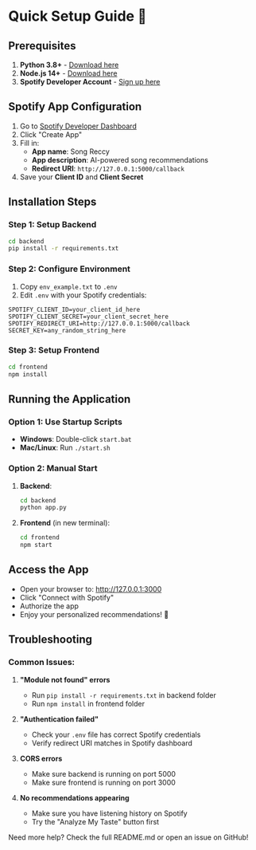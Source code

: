 # Quick Setup Guide 🚀

## Prerequisites
1. **Python 3.8+** - [Download here](https://www.python.org/downloads/)
2. **Node.js 14+** - [Download here](https://nodejs.org/)
3. **Spotify Developer Account** - [Sign up here](https://developer.spotify.com/)

## Spotify App Configuration

1. Go to [Spotify Developer Dashboard](https://developer.spotify.com/dashboard/applications)
2. Click "Create App"
3. Fill in:
   - **App name**: Song Reccy
   - **App description**: AI-powered song recommendations
   - **Redirect URI**: `http://127.0.0.1:5000/callback`
4. Save your **Client ID** and **Client Secret**

## Installation Steps

### Step 1: Setup Backend
```bash
cd backend
pip install -r requirements.txt
```

### Step 2: Configure Environment
1. Copy `env_example.txt` to `.env`
2. Edit `.env` with your Spotify credentials:
```
SPOTIFY_CLIENT_ID=your_client_id_here
SPOTIFY_CLIENT_SECRET=your_client_secret_here
SPOTIFY_REDIRECT_URI=http://127.0.0.1:5000/callback
SECRET_KEY=any_random_string_here
```

### Step 3: Setup Frontend
```bash
cd frontend
npm install
```

## Running the Application

### Option 1: Use Startup Scripts
- **Windows**: Double-click `start.bat`
- **Mac/Linux**: Run `./start.sh`

### Option 2: Manual Start
1. **Backend**: 
   ```bash
   cd backend
   python app.py
   ```
2. **Frontend** (in new terminal):
   ```bash
   cd frontend
   npm start
   ```

## Access the App
- Open your browser to: http://127.0.0.1:3000
- Click "Connect with Spotify"
- Authorize the app
- Enjoy your personalized recommendations! 🎵

## Troubleshooting

### Common Issues:

1. **"Module not found" errors**
   - Run `pip install -r requirements.txt` in backend folder
   - Run `npm install` in frontend folder

2. **"Authentication failed"**
   - Check your `.env` file has correct Spotify credentials
   - Verify redirect URI matches in Spotify dashboard

3. **CORS errors**
   - Make sure backend is running on port 5000
   - Make sure frontend is running on port 3000

4. **No recommendations appearing**
   - Make sure you have listening history on Spotify
   - Try the "Analyze My Taste" button first

Need more help? Check the full README.md or open an issue on GitHub!
